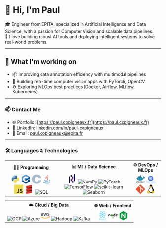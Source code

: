 # 👋 Hi, I'm Paul

🎓 Engineer from EPITA, specialized in Artificial Intelligence and Data Science, with a passion for Computer Vision and scalable data pipelines.  
🧠 I love building robust AI tools and deploying intelligent systems to solve real-world problems.

---

## 🚀 What I'm working on
- 📦 Improving data annotation efficiency with multimodal pipelines
- 🧰 Building real-time computer vision apps with PyTorch, OpenCV
- ⚙️ Exploring MLOps best practices (Docker, Airflow, MLflow, Kubernetes)

---
### 📫 Contact Me

- 🌐 Portfolio: [https://paul.copigneaux.fr](https://paul.copigneaux.fr)
- 💼 LinkedIn: [linkedin.com/in/paul-copigneaux](https://linkedin.com/in/paul-copigneaux)
- 📧 Email: [paul.copigneaux@epita.fr](mailto:paul.copigneaux@epita.fr)

---
### 🛠️ Languages & Technologies

<table>
  <tr>
    <th>👨‍💻 Programming</th>
    <th>📊 ML / Data Science</th>
    <th>⚙️ DevOps / MLOps</th>
  </tr>
  <tr>
    <td align="center">
      <img src="https://raw.githubusercontent.com/devicons/devicon/master/icons/python/python-original.svg" width="30" title="Python"/>
      <img src="https://raw.githubusercontent.com/devicons/devicon/master/icons/cplusplus/cplusplus-original.svg" width="30" title="C++"/>
      <img src="https://raw.githubusercontent.com/devicons/devicon/master/icons/c/c-original.svg" width="30" title="C"/>
      <img src="https://raw.githubusercontent.com/devicons/devicon/master/icons/java/java-original.svg" width="30" title="Java"/>
      <img src="https://raw.githubusercontent.com/devicons/devicon/master/icons/javascript/javascript-original.svg" width="30" title="JavaScript"/>
      <img src="https://raw.githubusercontent.com/devicons/devicon/master/icons/scala/scala-original.svg" width="30" title="Scala"/>
      <img src="https://img.icons8.com/color/48/sql.png" width="30" title="SQL"/>
    </td>
    <td align="center">
      <img src="https://raw.githubusercontent.com/devicons/devicon/master/icons/pandas/pandas-original.svg" width="30" title="Pandas"/>
      <img src="https://www.vectorlogo.zone/logos/numpy/numpy-icon.svg" width="30" title="NumPy"/>
      <img src="https://www.vectorlogo.zone/logos/pytorch/pytorch-icon.svg" width="30" title="PyTorch"/>
      <img src="https://www.vectorlogo.zone/logos/tensorflow/tensorflow-icon.svg" width="30" title="TensorFlow"/>
      <img src="https://upload.wikimedia.org/wikipedia/commons/0/05/Scikit_learn_logo_small.svg" width="30" title="scikit-learn"/>
      <img src="https://seaborn.pydata.org/_images/logo-mark-lightbg.svg" width="30" title="Seaborn"/>
    </td>
    <td align="center">
      <img src="https://raw.githubusercontent.com/devicons/devicon/master/icons/docker/docker-original-wordmark.svg" width="30" title="Docker"/>
      <img src="https://raw.githubusercontent.com/devicons/devicon/master/icons/kubernetes/kubernetes-plain-wordmark.svg" width="30" title="Kubernetes"/>
      <img src="https://raw.githubusercontent.com/devicons/devicon/master/icons/git/git-original.svg" width="30" title="Git"/>
      <img src="https://raw.githubusercontent.com/devicons/devicon/master/icons/linux/linux-original.svg" width="30" title="Linux"/>
    </td>
  </tr>
</table>

<table>
  <tr>
    <th>☁️ Cloud / Big Data</th>
    <th>🌐 Web / Frontend</th>
  </tr>
  <tr>
    <td align="center">
      <img src="https://www.vectorlogo.zone/logos/google_cloud/google_cloud-icon.svg" width="30" title="GCP"/>
      <img src="https://www.vectorlogo.zone/logos/microsoft_azure/microsoft_azure-icon.svg" width="30" title="Azure"/>
      <img src="https://raw.githubusercontent.com/devicons/devicon/master/icons/amazonwebservices/amazonwebservices-original-wordmark.svg" width="30" title="AWS"/>
      <img src="https://www.vectorlogo.zone/logos/apache_hadoop/apache_hadoop-icon.svg" width="30" title="Hadoop"/>
      <img src="https://www.vectorlogo.zone/logos/apache_kafka/apache_kafka-icon.svg" width="30" title="Kafka"/>
    </td>
    <td align="center">
      <img src="https://raw.githubusercontent.com/devicons/devicon/master/icons/react/react-original-wordmark.svg" width="30" title="React"/>
      <img src="https://raw.githubusercontent.com/devicons/devicon/master/icons/nodejs/nodejs-original-wordmark.svg" width="30" title="Node.js"/>
      <img src="https://raw.githubusercontent.com/devicons/devicon/master/icons/nginx/nginx-original.svg" width="30" title="Nginx"/>
    </td>
  </tr>
</table>
